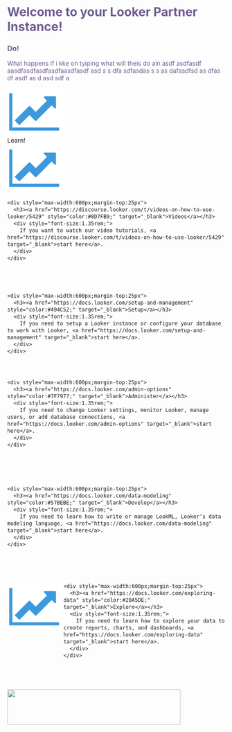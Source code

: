 <div class="container" style="max-width:800px;text-align:left;color:#6d5b90">
<h1>Welcome to your Looker Partner Instance!</h1>

  <div class="col-sm-6"><h3>Do!</h3></div>
  <div class="col-sm-6"><p>What happens if i kke on tyiping what will theis do aln asdf  asdfasdf
  aasdfasdfasdfasdfaasdfasdf  asd s s dfa sdfasdas s s as dafasdfsd as dfas df asdf as d asd sdf a

   </p></div>
    <a href="/admin/connections" target="_blank">
        <img src="https://github.com/claytonlooker/demo_content/blob/master/Explore130x110.png?raw=true">
    </a>


  </div>
  <div class="col-sm-6">Learn!</div>
  <div class="col-sm-6">
<!-- @@@@@@@@@@@@@@@@@@@@@@@@@@@@@@@@@@@@ -->
<a href="/admin/connections" target="_blank">
        <img src="https://github.com/claytonlooker/demo_content/blob/master/Explore130x110.png?raw=true">
      </a>
</div>

<div class="band" style="margin:0 0 2rem 0;padding-bottom:25px">
  <div class="container" style="max-width:800px;">
    <div style="float:left;">
      <a href="https://discourse.looker.com/t/videos-on-how-to-use-looker/5429">
        <span class="fa fa-eye fa-fw" style="font-size:7em;color:#8D7FB9;margin-top:2.25rem;"></span>
      </a>
    </div>

    <div style="max-width:600px;margin-top:25px">
      <h3><a href="https://discourse.looker.com/t/videos-on-how-to-use-looker/5429" style="color:#8D7FB9;" target="_blank">Videos</a></h3>
      <div style="font-size:1.35rem;">
        If you want to watch our video tutorials, <a href="https://discourse.looker.com/t/videos-on-how-to-use-looker/5429" target="_blank">start here</a>.
      </div>
    </div>
  </div>
</div>

<!-- @@@@@@@@@@@@@@@@@@@@@@@@@@@@@@@@@@@@ -->

<div class="band" style="margin:0 0 2rem 0;padding-bottom:10px">
  <div class="container" style="max-width:800px;">
    <div style="float:left;">
      <a href="https://docs.looker.com/setup-and-management">
        <span class="fa fa-gears fa-fw" style="font-size:7em;color:#494C52;margin-top:2.25rem;"></span>
      </a>
    </div>

    <div style="max-width:600px;margin-top:25px">
      <h3><a href="https://docs.looker.com/setup-and-management" style="color:#494C52;" target="_blank">Setup</a></h3>
      <div style="font-size:1.35rem;">
        If you need to setup a Looker instance or configure your database to work with Looker, <a href="https://docs.looker.com/setup-and-management" target="_blank">start here</a>.
      </div>
    </div>
  </div>
</div>

<!-- @@@@@@@@@@@@@@@@@@@@@@@@@@@@@@@@@@@@ -->

<div class="band" style="margin:0 0 2rem 0;padding-bottom:40px">
  <div class="container" style="max-width:800px;">
    <div style="float:left;">
      <a href="https://docs.looker.com/admin-options">
        <span class="fa fa-database fa-fw" style="font-size:7em;color:#7F7977;margin-top:2.25rem;"></span>
      </a>
    </div>

    <div style="max-width:600px;margin-top:25px">
      <h3><a href="https://docs.looker.com/admin-options" style="color:#7F7977;" target="_blank">Administer</a></h3>
      <div style="font-size:1.35rem;">
        If you need to change Looker settings, monitor Looker, manage users, or add database connections, <a href="https://docs.looker.com/admin-options" target="_blank">start here</a>.
      </div>
    </div>
  </div>
</div>

<!-- @@@@@@@@@@@@@@@@@@@@@@@@@@@@@@@@@@@@ -->

<div class="band" style="margin:0 0 2rem 0;padding-bottom:35px">
  <div class="container" style="max-width:800px;">
    <div style="float:left;">
      <a href="https://docs.looker.com/data-modeling">
        <span class="fa fa-code fa-fw" style="font-size:7em;color:#57BEBE;margin-top:2.25rem;"></span>
      </a>
    </div>

    <div style="max-width:600px;margin-top:25px">
      <h3><a href="https://docs.looker.com/data-modeling" style="color:#57BEBE;" target="_blank">Develop</a></h3>
      <div style="font-size:1.35rem;">
        If you need to learn how to write or manage LookML, Looker’s data modeling language, <a href="https://docs.looker.com/data-modeling" target="_blank">start here</a>.
      </div>
    </div>
  </div>
</div>

<!-- @@@@@@@@@@@@@@@@@@@@@@@@@@@@@@@@@@@@ -->

<div class="band" style="margin:0 0 2rem 0;padding-bottom:25px">
  <div class="container" style="max-width:800px;">
    <div style="float:left;">
      <a href="https://docs.looker.com/exploring-data" target="_blank">
        <img src="https://github.com/claytonlooker/demo_content/blob/master/Explore130x110.png?raw=true">
      </a>
    </div>

    <div style="max-width:600px;margin-top:25px">
      <h3><a href="https://docs.looker.com/exploring-data" style="color:#20A5DE;" target="_blank">Explore</a></h3>
      <div style="font-size:1.35rem;">
        If you need to learn how to explore your data to create reports, charts, and dashboards, <a href="https://docs.looker.com/exploring-data" target="_blank">start here</a>.
      </div>
    </div>
  </div>
</div>

<!-- @@@@@@@@@@@@@@@@@@@@@@@@@@@@@@@@@@@@ -->

<div style="float:left;">
  <a href="https://lpn.looker.com/s/">
  <img src="https://lpn.looker.com/resource/1488453109000/PartnerCommunityResource/images/Partner_Network_Zealous.jpeg" height="82" width = "400"></img>
  </a>
</div>

</div>
